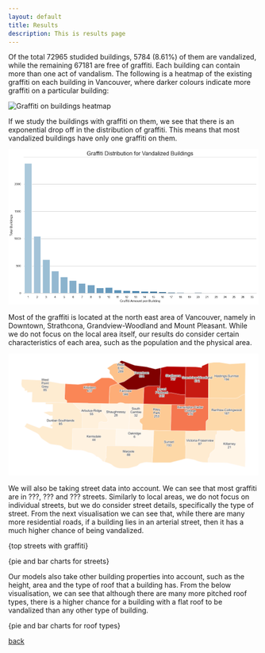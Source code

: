 ```yaml
---
layout: default
title: Results
description: This is results page
---
```


Of the total 72965 studided buildings, 5784 (8.61%) of them are vandalized, while the remaining 67181 are free of graffiti. Each building can contain more than one act of vandalism. The following is a heatmap of the existing graffiti on each building in Vancouver, where darker colours indicate more graffiti on a particular building:

![Graffiti on buildings heatmap](/docs/assets/images/original_graffiti_heatmap.png)

If we study the buildings with graffiti on them, we see that there is an exponential drop off in the distribution of graffiti. This means that most vandalized buildings have only one graffiti on them.

![Graffiti Distribution](/docs/assets/images/graffiti_distribution.png)

Most of the graffiti is located at the north east area of Vancouver, namely in Downtown, Strathcona, Grandview-Woodland and Mount Pleasant. While we do not focus on the local area itself, our results do consider certain characteristics of each area, such as the population and the physical area.

![Map of counts of graffiti buildings on each local area](/docs/assets/images/local_area_graffiti_heatmap.png)

We will also be taking street data into account. We can see that most graffiti are in ???, ??? and ??? streets. Similarly to local areas, we do not focus on individual streets, but we do consider street details, specifically the type of street. From the next visualisation we can see that, while there are many more residential roads, if a building lies in an arterial street, then it has a much higher chance of being vandalized.

{top streets with graffiti}

{pie and bar charts for streets}

Our models also take other building properties into account, such as the height, area and the type of roof that a building has. From the below visualisation, we can see that although there are many more pitched roof types, there is a higher chance for a building with a flat roof to be vandalized than any other type of building.

{pie and bar charts for roof types}

[back](./)

